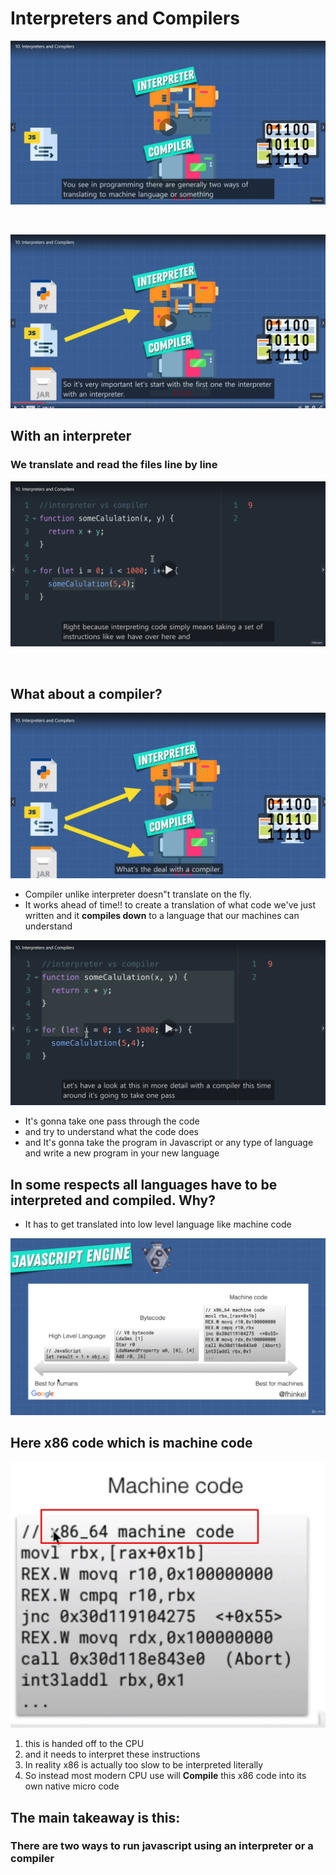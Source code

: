 # Interpreters and Compilers

![Image](./images/1-12.jpg "a title")

<br>

![Image](./images/1-13.jpg "a title")

## With an interpreter

### We translate and read the files **line by line**

![Image](./images/1-14.jpg "a title")

<br>

## What about a compiler?

![Image](./images/1-15.jpg "a title")

- Compiler unlike interpreter doesn"t translate on the fly.
- It works ahead of time!! to create a translation of what code we've just written and it **compiles down** to a language that our machines can understand

![Image](./images/1-16.jpg "a title")

- It's gonna take one pass through the code
- and try to understand what the code does
- and It's gonna take the program in Javascript or any type of language and write a new program in your new language

## In some respects all languages have to be interpreted and compiled. Why?

- It has to get translated into low level language like machine code

![Image](./images/1-17.jpg "a title")

## Here x86 code which is machine code

![Image](./images/1-18.jpg "a title")

1. this is handed off to the CPU
2. and it needs to interpret these instructions
3. In reality x86 is actually too slow to be interpreted literally
4. So instead most modern CPU use will **Compile** this x86 code into its own native micro code

## The main takeaway is this:

### There are two ways to run javascript using an interpreter or a compiler

